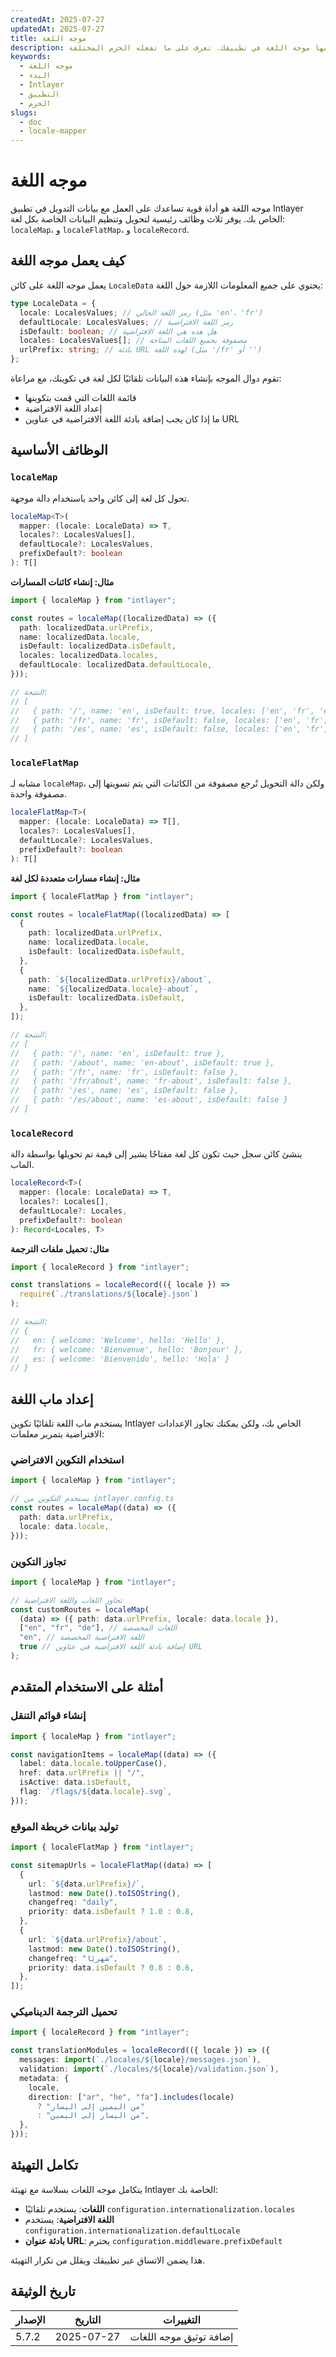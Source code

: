 ```yaml
---
createdAt: 2025-07-27
updatedAt: 2025-07-27
title: موجه اللغة
description: اكتشف كيف يعمل موجه اللغة. شاهد الخطوات التي يستخدمها موجه اللغة في تطبيقك. تعرف على ما تفعله الحزم المختلفة.
keywords:
  - موجه اللغة
  - البدء
  - Intlayer
  - التطبيق
  - الحزم
slugs:
  - doc
  - locale-mapper
---
```


# موجه اللغة

موجه اللغة هو أداة قوية تساعدك على العمل مع بيانات التدويل في تطبيق Intlayer الخاص بك. يوفر ثلاث وظائف رئيسية لتحويل وتنظيم البيانات الخاصة بكل لغة: `localeMap`، و `localeFlatMap`، و `localeRecord`.

## كيف يعمل موجه اللغة

يعمل موجه اللغة على كائن `LocaleData` يحتوي على جميع المعلومات اللازمة حول اللغة:

```typescript
type LocaleData = {
  locale: LocalesValues; // رمز اللغة الحالي (مثل 'en'، 'fr')
  defaultLocale: LocalesValues; // رمز اللغة الافتراضية
  isDefault: boolean; // هل هذه هي اللغة الافتراضية
  locales: LocalesValues[]; // مصفوفة بجميع اللغات المتاحة
  urlPrefix: string; // بادئة URL لهذه اللغة (مثل '/fr' أو '')
};
```

تقوم دوال الموجه بإنشاء هذه البيانات تلقائيًا لكل لغة في تكوينك، مع مراعاة:

- قائمة اللغات التي قمت بتكوينها
- إعداد اللغة الافتراضية
- ما إذا كان يجب إضافة بادئة اللغة الافتراضية في عناوين URL

## الوظائف الأساسية

### `localeMap`

تحول كل لغة إلى كائن واحد باستخدام دالة موجهة.

```typescript
localeMap<T>(
  mapper: (locale: LocaleData) => T,
  locales?: LocalesValues[],
  defaultLocale?: LocalesValues,
  prefixDefault?: boolean
): T[]
```

**مثال: إنشاء كائنات المسارات**

```typescript
import { localeMap } from "intlayer";

const routes = localeMap((localizedData) => ({
  path: localizedData.urlPrefix,
  name: localizedData.locale,
  isDefault: localizedData.isDefault,
  locales: localizedData.locales,
  defaultLocale: localizedData.defaultLocale,
}));

// النتيجة:
// [
//   { path: '/', name: 'en', isDefault: true, locales: ['en', 'fr', 'es'], defaultLocale: 'en' },
//   { path: '/fr', name: 'fr', isDefault: false, locales: ['en', 'fr', 'es'], defaultLocale: 'en' },
//   { path: '/es', name: 'es', isDefault: false, locales: ['en', 'fr', 'es'], defaultLocale: 'en' }
// ]
```

### `localeFlatMap`

مشابه لـ `localeMap`، ولكن دالة التحويل تُرجع مصفوفة من الكائنات التي يتم تسويتها إلى مصفوفة واحدة.

```typescript
localeFlatMap<T>(
  mapper: (locale: LocaleData) => T[],
  locales?: LocalesValues[],
  defaultLocale?: LocalesValues,
  prefixDefault?: boolean
): T[]
```

**مثال: إنشاء مسارات متعددة لكل لغة**

```typescript
import { localeFlatMap } from "intlayer";

const routes = localeFlatMap((localizedData) => [
  {
    path: localizedData.urlPrefix,
    name: localizedData.locale,
    isDefault: localizedData.isDefault,
  },
  {
    path: `${localizedData.urlPrefix}/about`,
    name: `${localizedData.locale}-about`,
    isDefault: localizedData.isDefault,
  },
]);

// النتيجة:
// [
//   { path: '/', name: 'en', isDefault: true },
//   { path: '/about', name: 'en-about', isDefault: true },
//   { path: '/fr', name: 'fr', isDefault: false },
//   { path: '/fr/about', name: 'fr-about', isDefault: false },
//   { path: '/es', name: 'es', isDefault: false },
//   { path: '/es/about', name: 'es-about', isDefault: false }
// ]
```

### `localeRecord`

ينشئ كائن سجل حيث تكون كل لغة مفتاحًا يشير إلى قيمة تم تحويلها بواسطة دالة الماب.

```typescript
localeRecord<T>(
  mapper: (locale: LocaleData) => T,
  locales?: Locales[],
  defaultLocale?: Locales,
  prefixDefault?: boolean
): Record<Locales, T>
```

**مثال: تحميل ملفات الترجمة**

```typescript
import { localeRecord } from "intlayer";

const translations = localeRecord(({ locale }) =>
  require(`./translations/${locale}.json`)
);

// النتيجة:
// {
//   en: { welcome: 'Welcome', hello: 'Hello' },
//   fr: { welcome: 'Bienvenue', hello: 'Bonjour' },
//   es: { welcome: 'Bienvenido', hello: 'Hola' }
// }
```

## إعداد ماب اللغة

يستخدم ماب اللغة تلقائيًا تكوين Intlayer الخاص بك، ولكن يمكنك تجاوز الإعدادات الافتراضية بتمرير معلمات:

### استخدام التكوين الافتراضي

```typescript
import { localeMap } from "intlayer";

// يستخدم التكوين من intlayer.config.ts
const routes = localeMap((data) => ({
  path: data.urlPrefix,
  locale: data.locale,
}));
```

### تجاوز التكوين

```typescript
import { localeMap } from "intlayer";

// تجاوز اللغات واللغة الافتراضية
const customRoutes = localeMap(
  (data) => ({ path: data.urlPrefix, locale: data.locale }),
  ["en", "fr", "de"], // اللغات المخصصة
  "en", // اللغة الافتراضية المخصصة
  true // إضافة بادئة اللغة الافتراضية في عناوين URL
);
```

## أمثلة على الاستخدام المتقدم

### إنشاء قوائم التنقل

```typescript
import { localeMap } from "intlayer";

const navigationItems = localeMap((data) => ({
  label: data.locale.toUpperCase(),
  href: data.urlPrefix || "/",
  isActive: data.isDefault,
  flag: `/flags/${data.locale}.svg`,
}));
```

### توليد بيانات خريطة الموقع

```typescript
import { localeFlatMap } from "intlayer";

const sitemapUrls = localeFlatMap((data) => [
  {
    url: `${data.urlPrefix}/`,
    lastmod: new Date().toISOString(),
    changefreq: "daily",
    priority: data.isDefault ? 1.0 : 0.8,
  },
  {
    url: `${data.urlPrefix}/about`,
    lastmod: new Date().toISOString(),
    changefreq: "شهريًا",
    priority: data.isDefault ? 0.8 : 0.6,
  },
]);
```

### تحميل الترجمة الديناميكي

```typescript
import { localeRecord } from "intlayer";

const translationModules = localeRecord(({ locale }) => ({
  messages: import(`./locales/${locale}/messages.json`),
  validation: import(`./locales/${locale}/validation.json`),
  metadata: {
    locale,
    direction: ["ar", "he", "fa"].includes(locale)
      ? "من اليمين إلى اليسار"
      : "من اليسار إلى اليمين",
  },
}));
```

## تكامل التهيئة

يتكامل موجه اللغات بسلاسة مع تهيئة Intlayer الخاصة بك:

- **اللغات**: يستخدم تلقائيًا `configuration.internationalization.locales`
- **اللغة الافتراضية**: يستخدم `configuration.internationalization.defaultLocale`
- **بادئة عنوان URL**: يحترم `configuration.middleware.prefixDefault`

هذا يضمن الاتساق عبر تطبيقك ويقلل من تكرار التهيئة.

## تاريخ الوثيقة

| الإصدار | التاريخ    | التغييرات               |
| ------- | ---------- | ----------------------- |
| 5.7.2   | 2025-07-27 | إضافة توثيق موجه اللغات |
